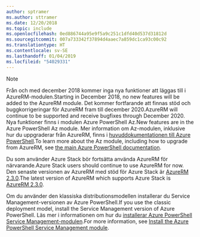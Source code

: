 ```yaml
---
author: sptramer
ms.author: sttramer
ms.date: 12/20/2018
ms.topic: include
ms.openlocfilehash: 0ed886744a95e9f5a9c251c1dfd40d537d31812d
ms.sourcegitcommit: 007a733342f37894d4aaec7a859dc1ca93c00c92
ms.translationtype: HT
ms.contentlocale: sv-SE
ms.lasthandoff: 01/04/2019
ms.locfileid: "54029331"
---
```

> [!NOTE]
> 
> <span data-ttu-id="a2339-101">Från och med december 2018 kommer inga nya funktioner att läggas till i AzureRM-modulen.</span><span class="sxs-lookup"><span data-stu-id="a2339-101">Starting in December 2018, no new features will be added to the AzureRM module.</span></span> <span data-ttu-id="a2339-102">Det kommer fortfarande att finnas stöd och buggkorrigeringar för AzureRM fram till december 2020.</span><span class="sxs-lookup"><span data-stu-id="a2339-102">AzureRM will continue to be supported and receive bugfixes through December 2020.</span></span> <span data-ttu-id="a2339-103">Nya funktioner finns i modulen Azure PowerShell Az.</span><span class="sxs-lookup"><span data-stu-id="a2339-103">New features are in the Azure PowerShell Az module.</span></span> <span data-ttu-id="a2339-104">Mer information om Az-modulen, inklusive hur du uppgraderar från AzureRM, finns i [huvuddokumentationen till Azure PowerShell](/powershell/azure).</span><span class="sxs-lookup"><span data-stu-id="a2339-104">To learn more about the Az module, including how to upgrade from AzureRM, see [the main Azure PowerShell documentation](/powershell/azure).</span></span>
>
> <span data-ttu-id="a2339-105">Du som använder Azure Stack bör fortsätta använda AzureRM för närvarande.</span><span class="sxs-lookup"><span data-stu-id="a2339-105">Azure Stack users should continue to use AzureRM for now.</span></span> <span data-ttu-id="a2339-106">Den senaste versionen av AzureRM med stöd för Azure Stack är [AzureRM 2.3.0](/powershell/azure/azurerm?view=azurermps-2.3.0).</span><span class="sxs-lookup"><span data-stu-id="a2339-106">The latest version of AzureRM which supports Azure Stack is [AzureRM 2.3.0](/powershell/azure/azurerm?view=azurermps-2.3.0).</span></span>
>
> <span data-ttu-id="a2339-107">Om du använder den klassiska distributionsmodellen installerar du Service Management-versionen av Azure PowerShell.</span><span class="sxs-lookup"><span data-stu-id="a2339-107">If you use the classic deployment model, install the Service Management version of Azure PowerShell.</span></span>
> <span data-ttu-id="a2339-108">Läs mer i informationen om hur du [installerar Azure PowerShell Service Management-modulen](/powershell/azure/servicemanagement/install-azure-ps).</span><span class="sxs-lookup"><span data-stu-id="a2339-108">For more information, see [Install the Azure PowerShell Service Management module](/powershell/azure/servicemanagement/install-azure-ps).</span></span>

